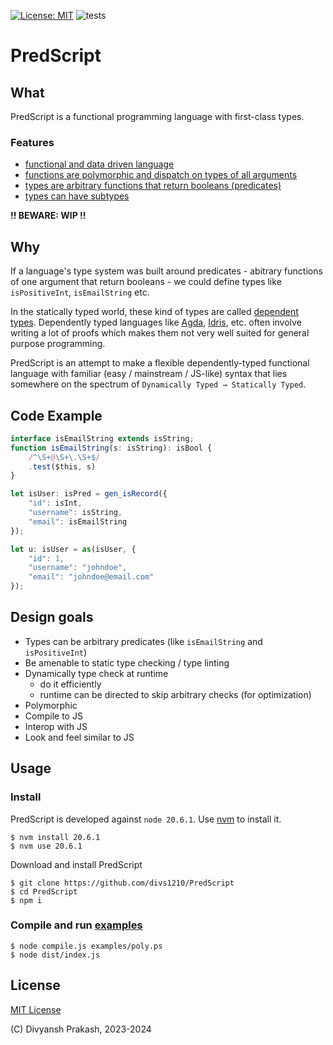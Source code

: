 [![License: MIT](https://img.shields.io/badge/License-MIT-orange.svg)](https://opensource.org/licenses/MIT) ![tests](https://github.com/divs1210/PredScript/actions/workflows/node.js.yml/badge.svg)

# PredScript

## What

PredScript is a functional programming language with first-class types.

### Features

- [functional and data driven language](/examples/collections.ps)
- [functions are polymorphic and dispatch on types of all arguments](/examples/math.ps)
- [types are arbitrary functions that return booleans (predicates)](/examples/poly.ps)
- [types can have subtypes](/examples/hierarchy.ps)

**!! BEWARE: WIP !!**

## Why

If a language's type system was built around predicates -
abitrary functions of one argument that return booleans - 
we could define types like `isPositiveInt`, `isEmailString` etc.

In the statically typed world, these kind of types are called [dependent types](https://en.wikipedia.org/wiki/Dependent_type).
Dependently typed languages like [Agda](https://github.com/agda/agda), [Idris](https://github.com/idris-lang/Idris2), etc.
often involve writing a lot of proofs which makes them not very well
suited for general purpose programming.

PredScript is an attempt to make a flexible dependently-typed functional language
with familiar (easy / mainstream / JS-like) syntax that lies
somewhere on the spectrum of `Dynamically Typed → Statically Typed`.

## Code Example

```typescript
interface isEmailString extends isString;
function isEmailString(s: isString): isBool {
    /^\S+@\S+\.\S+$/
    .test($this, s)
}

let isUser: isPred = gen_isRecord({ 
    "id": isInt,
    "username": isString,
    "email": isEmailString
});

let u: isUser = as(isUser, {
    "id": 1,
    "username": "johndoe",
    "email": "johndoe@email.com"
});
```

## Design goals

- Types can be arbitrary predicates (like `isEmailString` and `isPositiveInt`)
- Be amenable to static type checking / type linting
- Dynamically type check at runtime
  - do it efficiently
  - runtime can be directed to skip arbitrary checks (for optimization)
- Polymorphic
- Compile to JS
- Interop with JS
- Look and feel similar to JS

## Usage

### Install

PredScript is developed against `node 20.6.1`.
Use [nvm](https://github.com/nvm-sh/nvm) to install it.

```shell
$ nvm install 20.6.1
$ nvm use 20.6.1
```

Download and install PredScript

```shell
$ git clone https://github.com/divs1210/PredScript
$ cd PredScript
$ npm i
```

### Compile and run [examples](/examples/poly.ps)

```shell
$ node compile.js examples/poly.ps
$ node dist/index.js
```

## License

[MIT License](/LICENSE)

(C) Divyansh Prakash, 2023-2024
